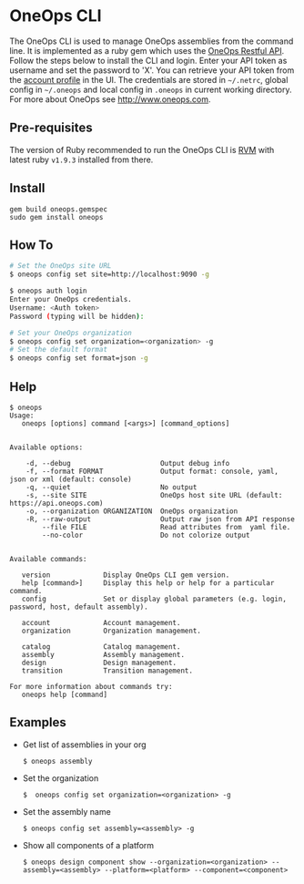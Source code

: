 OneOps CLI
==========

The OneOps CLI is used to manage OneOps assemblies from the command line. It is implemented as a ruby gem which uses
the [OneOps Restful API](http://oneops.github.io/developer/references/#oneops-api-documentation). Follow the steps below
to install the CLI and login. Enter your API token as username and set the password to 'X'.  You can retrieve your API
token from the [account profile](https://localhost:9090/account/profile#authentication) in the UI.  The credentials are
stored in `~/.netrc`, global config in `~/.oneops` and local config in `.oneops` in current working directory.
For more about OneOps see <http://www.oneops.com>.

Pre-requisites
--------------

The version of Ruby recommended to run the OneOps CLI is [RVM](http://rvm.io) with latest ruby `v1.9.3` installed from there.


Install
-------

    gem build oneops.gemspec
    sudo gem install oneops

How To
------

```bash
# Set the OneOps site URL
$ oneops config set site=http://localhost:9090 -g

$ oneops auth login
Enter your OneOps credentials.
Username: <Auth token>
Password (typing will be hidden):

# Set your OneOps organization
$ oneops config set organization=<organization> -g
# Set the default format
$ oneops config set format=json -g
```


Help
----

    $ oneops
    Usage:
       oneops [options] command [<args>] [command_options]


    Available options:

        -d, --debug                      Output debug info
        -f, --format FORMAT              Output format: console, yaml, json or xml (default: console)
        -q, --quiet                      No output
        -s, --site SITE                  OneOps host site URL (default: https://api.oneops.com)
        -o, --organization ORGANIZATION  OneOps organization
        -R, --raw-output                 Output raw json from API response
            --file FILE                  Read attributes from  yaml file.
            --no-color                   Do not colorize output


    Available commands:

       version             Display OneOps CLI gem version.
       help [command>]     Display this help or help for a particular command.
       config              Set or display global parameters (e.g. login, password, host, default assembly).

       account             Account management.
       organization        Organization management.

       catalog             Catalog management.
       assembly            Assembly management.
       design              Design management.
       transition          Transition management.

    For more information about commands try:
       oneops help [command]

Examples
--------

* Get list of assemblies in your org

   `$ oneops assembly`

* Set the organization

   `$  oneops config set organization=<organization> -g`

* Set the assembly name

   `$ oneops config set assembly=<assembly> -g`

* Show all components of a platform

  `$ oneops design component show --organization=<organization> --assembly=<assembly> --platform=<platform> --component=<component>`
